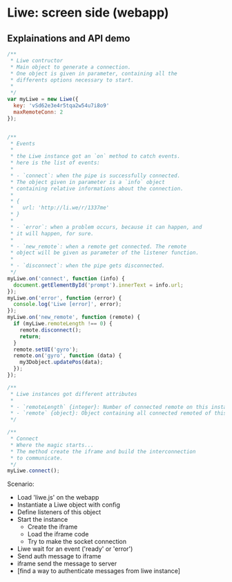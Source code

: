 # Liwe: screen side (webapp)
## Explainations and API demo


```javascript
/**
 * Liwe contructor
 * Main object to generate a connection.
 * One object is given in parameter, containing all the
 * differents options necessary to start.
 *
 */
var myLiwe = new Liwe({
  key: 'vSd62e3e4r5tqa2w54u7i8o9'
  maxRemoteConn: 2
});


/**
 * Events
 *
 * the Liwe instance got an `on` method to catch events.
 * here is the list of events:
 *
 * - `connect`: when the pipe is successfully connected.
 * The object given in parameter is a `info` object
 * containing relative informations about the connection.
 *
 * {
 *   url: 'http://li.we/r/1337me'
 * }
 *
 * - `error`: when a problem occurs, because it can happen, and
 * it will happen, for sure.
 *
 * - `new_remote`: when a remote get connected. The remote
 * object will be given as parameter of the listener function.
 *
 * - `disconnect`: when the pipe gets disconnected.
 */
myLiwe.on('connect', function (info) {
  document.getElementById('prompt').innerText = info.url;
});
myLiwe.on('error', function (error) {
  console.log('Liwe [error]', error);
});
myLiwe.on('new_remote', function (remote) {
  if (myLiwe.remoteLength !== 0) {
    remote.disconnect();
    return;
  }
  remote.setUI('gyro');
  remote.on('gyro', function (data) {
    my3Dobject.updatePos(data);
  });
});

/**
 * Liwe instances got different attributes
 *
 * - `remoteLength` {integer}: Number of connected remote on this instance
 * - `remote` {object}: Object containing all connected remoted of this instance
 */

/**
 * Connect
 * Where the magic starts...
 * The method create the iframe and build the interconnection
 * to communicate.
 */
myLiwe.connect();

```



Scenario:

- Load 'liwe.js' on the webapp
- Instantiate a Liwe object with config
- Define listeners of this object
- Start the instance
  - Create the iframe
  - Load the iframe code
  - Try to make the socket connection
- Liwe wait for an event ('ready' or 'error')
- Send auth message to iframe
- iframe send the message to server
- [find a way to authenticate messages from liwe instance]
